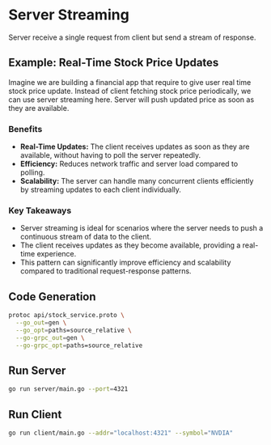 # Server Streaming

Server receive a single request from client but send a stream of response.

## Example: Real-Time Stock Price Updates

Imagine we are building a financial app that require to give user real time stock price update. Instead of client fetching stock price periodically, we can use server streaming here. Server will push updated price as soon as they are available.

### Benefits

- **Real-Time Updates:** The client receives updates as soon as they are available, without having to poll the server repeatedly.
- **Efficiency:** Reduces network traffic and server load compared to polling.
- **Scalability:** The server can handle many concurrent clients efficiently by streaming updates to each client individually.

### Key Takeaways

- Server streaming is ideal for scenarios where the server needs to push a continuous stream of data to the client.
- The client receives updates as they become available, providing a real-time experience.
- This pattern can significantly improve efficiency and scalability compared to traditional request-response patterns.

## Code Generation

```bash
protoc api/stock_service.proto \
  --go_out=gen \
  --go_opt=paths=source_relative \
  --go-grpc_out=gen \
  --go-grpc_opt=paths=source_relative
```

## Run Server

```bash
go run server/main.go --port=4321
```

## Run Client

```bash
go run client/main.go --addr="localhost:4321" --symbol="NVDIA"
```
